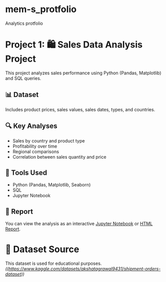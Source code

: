 # mem-s_protfolio
Analytics protfolio

# Project 1: 🛍️ Sales Data Analysis Project

This project analyzes sales performance using Python (Pandas, Matplotlib) and SQL queries.

## 📊 Dataset
Includes product prices, sales values, sales dates, types, and countries.

## 🔍 Key Analyses
- Sales by country and product type
- Profitability over time
- Regional comparisons
- Correlation between sales quantity and price

## 🧰 Tools Used
- Python (Pandas, Matplotlib, Seaborn)
- SQL 
- Jupyter Notebook

## 📁 Report
You can view the analysis as an interactive [Jupyter Notebook](DataAAnalyticsProject.ipynb) or [HTML Report](DataAAnalyticsProject_Report.html).

# 📂 Dataset Source
This dataset is used for educational purposes. *((https://www.kaggle.com/datasets/akshatagrawal9431/shipment-orders-dataset))*
